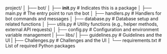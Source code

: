project/
│
├── bot/
│   ├── __init__.py           # Indicates this is a package
│   ├── main.py               # The entry point to run the bot
│   ├── handlers.py           # Handlers for bot commands and messages
│   ├── database.py           # Database setup and related functions
│   ├── utils.py              # Utility functions (e.g., helper methods, external API requests)
│   ├── config.py             # Configuration and environment variable management
|   ├── libs/
|      ├── guidelines.py         # Guidelines and the UI
|      ├── Challenges.py         # Challenges and the UI
│
└── requirements.txt          # List of required Python packages
